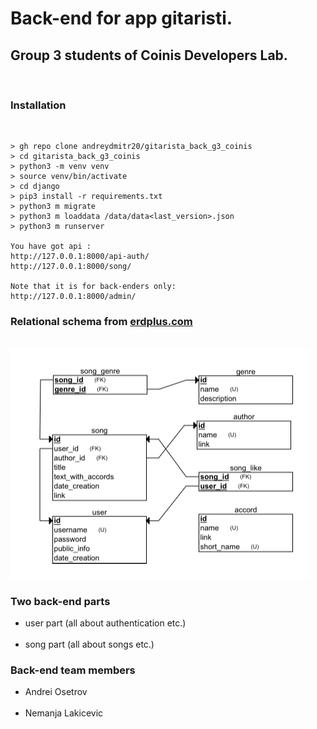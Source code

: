 <h1> Back-end for app gitaristi. </h1>
<h2> Group 3 students of Coinis Developers Lab. </h2>
<br>

<h3> Installation </h3>
<br>

    > gh repo clone andreydmitr20/gitarista_back_g3_coinis
    > cd gitarista_back_g3_coinis
    > python3 -m venv venv
    > source venv/bin/activate
    > cd django
    > pip3 install -r requirements.txt
    > python3 m migrate
    > python3 m loaddata /data/data<last_version>.json
    > python3 m runserver

    You have got api :
    http://127.0.0.1:8000/api-auth/
    http://127.0.0.1:8000/song/

    Note that it is for back-enders only:
    http://127.0.0.1:8000/admin/

<h3> Relational schema from <a href="erdplus.com">erdplus.com</a> </h3>
<br>
<a href="./docs/gitaristi.erdplus">
    <img src="./docs/relational_schema.png" alt="relational schema">
</a>

<h3> Two back-end parts </h3>
    <ul>
        <li> user part (all about authentication etc.)</li>
        <br>
        <li> song part (all about songs etc.)</li>
    </ul>

<h3> Back-end team members </h3>
    <ul>
        <li> Andrei Osetrov </li>
        <br>
        <li> Nemanja Lakicevic </li>
    </ul>
